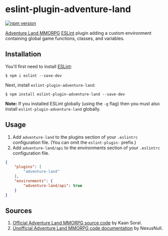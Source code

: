 eslint-plugin-adventure-land
============================

[![npm version](https://badge.fury.io/js/eslint-plugin-adventure-land.svg)](http://badge.fury.io/js/eslint-plugin-adventure-land)

[Adventure Land MMORPG](http://adventure.land/) [ESLint](https://eslint.org/) plugin adding a
custom environment containing global game functions, classes, and variables.

## Installation

You'll first need to install [ESLint](http://eslint.org):

```
$ npm i eslint --save-dev
```

Next, install `eslint-plugin-adventure-land`:

```
$ npm install eslint-plugin-adventure-land --save-dev
```

**Note:** If you installed ESLint globally (using the `-g` flag) then you must also install
`eslint-plugin-adventure-land` globally.

## Usage

1. Add `adventure-land` to the plugins section of your `.eslintrc` configuration file.
   (You can omit the `eslint-plugin-` prefix.)
1. Add `adventure-land/api` to the environments section of your `.eslintrc` configuration file.

```json
{
    "plugins": [
        "adventure-land"
    ],
    "environments": {
        "adventure-land/api": true
    }
}
```

## Sources

1. [Official Adventure Land MMORPG source code](https://github.com/kaansoral/adventureland/blob/master/runner_functions.js)
   by Kaan Soral.
1. [Unofficial Adventure Land MMORPG code documentation](https://nexusnull.github.io/adventureland/global.html)
   by NexusNull.
